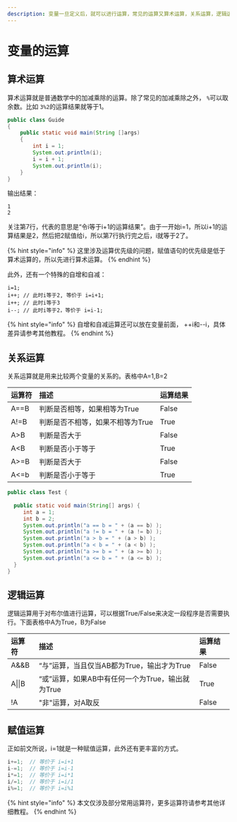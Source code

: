 ```yaml
---
description: 变量一旦定义后，就可以进行运算，常见的运算又算术运算，关系运算，逻辑运算，赋值运算等。
---
```


# 变量的运算

## 算术运算

算术运算就是普通数学中的加减乘除的运算。除了常见的加减乘除之外， `%`可以取余数。比如  `3%2`的运算结果就等于1。

```java
public class Guide
{
    public static void main(String []args)
    {
        int i = 1;
        System.out.println(i);
        i = i + 1;
        System.out.println(i);
    }
}
```

输出结果：

```text
1
2
```

关注第7行，代表的意思是“令i等于i+1的运算结果”。由于一开始i=1，所以i+1的运算结果是2，然后把2赋值给i，所以第7行执行完之后，i就等于2了。

{% hint style="info" %}
这里涉及运算优先级的问题，赋值语句的优先级是低于算术运算的，所以先进行算术运算。
{% endhint %}

此外，还有一个特殊的自增和自减：

```text
i=1;  
i++; // 此时i等于2, 等价于 i=i+1;
i++; // 此时i等于3
i--; // 此时i等于2，等价于 i=i-1;
```

{% hint style="info" %}
自增和自减运算还可以放在变量前面， ++i和--i，具体差异请参考其他教程。
{% endhint %}

## 关系运算

关系运算就是用来比较两个变量的关系的。表格中A=1,B=2

| 运算符 | 描述 | 运算结果 |
| :--- | :--- | :--- |
| A==B | 判断是否相等，如果相等为True | False |
| A!=B | 判断是否不相等，如果不相等为True | True |
| A&gt;B | 判断是否大于 | False |
| A&lt;B | 判断是否小于等于 | True |
| A&gt;=B | 判断是否大于 | False |
| A&lt;=b | 判断是否小于等于 | True |

```java
public class Test {
 
  public static void main(String[] args) {
     int a = 1;
     int b = 2;
     System.out.println("a == b = " + (a == b) );
     System.out.println("a != b = " + (a != b) );
     System.out.println("a > b = " + (a > b) );
     System.out.println("a < b = " + (a < b) );
     System.out.println("a >= b = " + (a >= b) );
     System.out.println("a <= b = " + (a <= b) );
  }
}
```

## 逻辑运算

逻辑运算用于对布尔值进行运算，可以根据True/False来决定一段程序是否需要执行。下面表格中A为True，B为False

| 运算符 | 描述 | 运算结果 |
| :--- | :--- | :--- |
| A&&B | “与”运算，当且仅当AB都为True，输出才为True | False |
| A\|\|B | “或”运算，如果AB中有任何一个为True，输出就为True | True |
| !A | "非"运算，对A取反 | False |

## 赋值运算

正如前文所说，i=1就是一种赋值运算，此外还有更丰富的方式。

```java
i+=1;  // 等价于 i=i+1
i-=1;  // 等价于 i=i-1
i*=1;  // 等价于 i=i*1
i/=1;  // 等价于 i=i/1
i%=1;  // 等价于 i=i%1
```

{% hint style="info" %}
本文仅涉及部分常用运算符，更多运算符请参考其他详细教程。
{% endhint %}

